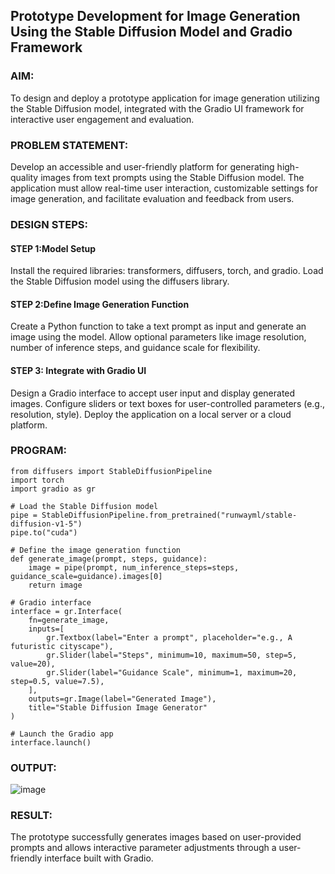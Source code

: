 ## Prototype Development for Image Generation Using the Stable Diffusion Model and Gradio Framework

### AIM:
To design and deploy a prototype application for image generation utilizing the Stable Diffusion model, integrated with the Gradio UI framework for interactive user engagement and evaluation.

### PROBLEM STATEMENT:
Develop an accessible and user-friendly platform for generating high-quality images from text prompts using the Stable Diffusion model. The application must allow real-time user interaction, customizable settings for image generation, and facilitate evaluation and feedback from users.

### DESIGN STEPS:

#### STEP 1:Model Setup
Install the required libraries: transformers, diffusers, torch, and gradio.
Load the Stable Diffusion model using the diffusers library.

#### STEP 2:Define Image Generation Function
Create a Python function to take a text prompt as input and generate an image using the model.
Allow optional parameters like image resolution, number of inference steps, and guidance scale for flexibility.


#### STEP 3: Integrate with Gradio UI
Design a Gradio interface to accept user input and display generated images.
Configure sliders or text boxes for user-controlled parameters (e.g., resolution, style).
Deploy the application on a local server or a cloud platform.

### PROGRAM:
```
from diffusers import StableDiffusionPipeline
import torch
import gradio as gr

# Load the Stable Diffusion model
pipe = StableDiffusionPipeline.from_pretrained("runwayml/stable-diffusion-v1-5")
pipe.to("cuda")

# Define the image generation function
def generate_image(prompt, steps, guidance):
    image = pipe(prompt, num_inference_steps=steps, guidance_scale=guidance).images[0]
    return image

# Gradio interface
interface = gr.Interface(
    fn=generate_image,
    inputs=[
        gr.Textbox(label="Enter a prompt", placeholder="e.g., A futuristic cityscape"),
        gr.Slider(label="Steps", minimum=10, maximum=50, step=5, value=20),
        gr.Slider(label="Guidance Scale", minimum=1, maximum=20, step=0.5, value=7.5),
    ],
    outputs=gr.Image(label="Generated Image"),
    title="Stable Diffusion Image Generator"
)

# Launch the Gradio app
interface.launch()
```

### OUTPUT:
![image](https://github.com/user-attachments/assets/09d613be-e371-4d21-a6da-bd9fd5b94c09)

### RESULT:
The prototype successfully generates images based on user-provided prompts and allows interactive parameter adjustments through a user-friendly interface built with Gradio.
